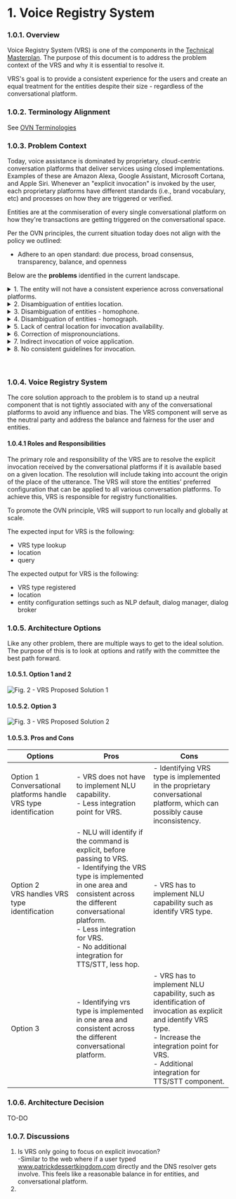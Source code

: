 # 1. Voice Registry System

### 1.0.1. Overview
Voice Registry System (VRS) is one of the components  in the
[Technical Masterplan](https://github.com/open-voice-network/docs/blob/master/technical_masterplan.md). The purpose of this document is to address the problem context of the VRS and why it is essential to resolve it. 

VRS's goal is to provide a consistent experience for the users and create an equal treatment for the entities despite their size - regardless of the conversational platform.

### 1.0.2. Terminology Alignment
See [OVN Terminologies](https://github.com/open-voice-network/docs/blob/master/terminologies.md)

### 1.0.3. Problem Context
Today, voice assistance is dominated by proprietary, cloud-centric conversation platforms that deliver services using closed implementations.  Examples of these are Amazon Alexa, Google Assistant, Microsoft Cortana, and Apple Siri.  Whenever an "explicit invocation" is invoked by the user, each proprietary platforms have different standards (i.e., brand vocabulary, etc) and processes on how they are triggered or verified. 

Entities are at the commiseration of every single conversational platform on how they're transactions are getting triggered on the conversational space.  

Per the OVN principles, the current situation today does not align with the policy we outlined:
- Adhere to an open standard: due process, broad consensus, transparency, balance, and openness

Below are the **problems** identified in the current landscape.
<br>
<details><summary>1. The entity will not have a consistent experience across conversational platforms.</summary>
<br>
The below diagram depicts a use-case scenario where Patrick's Dessert Kingdom is an entity that needs to be in multiple conversational platforms such as Amazon, Google, etc. The company is most popularly known for its name as "Patrick's Dessert Kingdom."  The entity wants the explicit command for their customer to what they are known for.  Fortunately, it is approved and available in Amazon and Microsoft but not on other conversational platforms. This is a problem for the entity and user. Users and entities will not have consistent experiences in dealing with the various conversational platform.

> ![](component_assets/vrs_problem_statement_1.png?raw=true "Fig. 1 - VRS Problem Statement 1")

</details>
<details><summary>2. Disambiguation of entities location.</summary>
<br>
The second illustration shows a scenario where there are similar entities but on a different location. Today, each conversational platform handles this scenario differently and without transparency.

> ![](component_assets/vrs_problem_statement_2.png?raw=true "Fig. 2 - VRS Problem Statement 2")

</details>
<details><summary>3. Disambiguation of entities - homophone.</summary>
<br>
Part of the complexity of voice is the homophone disambiguation. When the user utters an invocation, and there can be multiple possibilities for the invocation. 
<br>
An example: <br>
A user utters, "{wake work}, I want to talk to Cisco." Multiple entities can sound like Cisco, such as Sysco Food or Cisco Networking.
<br>
A couple of problems in this scenario: <br>
 - (1) who decides for the right interpretation <br>
 - (2) there is no central location of all the invocation homophone relationship
<br>
</details>
<details><summary>4. Disambiguation of entities - homograph.</summary>
<br>
 Part of the complexity of voice is the homograph disambiguation. When the user utters an invocation, and there can be multiple possibilities for the invocation. 
<br>
An example: <br>
A user utters, "{wake word}, I want to talk to Delta." Multiple entities can be associated with Delta such as Delta Dental, Delta Airlines, Delta Network.
<br>
A couple of problems in this scenario: <br>
 - (1) who decides for the right interpretation <br> 
 - (2) there is no central location of all the invocation homograph relationship
<br>

</details>
<details><summary>5. Lack of central location for invocation availability.</summary>
<br>
> Due to the walled garden conversational platform landscape today, users or technical resources do not have a single area to go to check for the availability of the invocation. They have to go through each of the conversational platforms to verify the availability of the invocation. 

</details>

<details><summary>6. Correction of mispronounciations.</summary>
<br>
> The user's utterance of a word does not exist in the list of valid pronunciations. For example, the user utters "pitco" which does not match "ditco" or "botcp" or any other articulation is the list of valid pronunciations.

</details>

</details>
<details><summary>7. Indirect invocation of voice application.</summary>
<br>
Due to natural language nature, a user will invoke a voice application based on the known slang or just based on the user's direct preference.
<br>
An example: <br>
A user utters, "{wake word}, Please find nearest Tarrjay location." A user prefers to call Target a retail store as "Tarrjaay."
<br>

</details>

<details><summary>8. No consistent guidelines for invocation.</summary>
<br>
> Due to missing global standards, developers need to adhere to different conversational platforms guidelines. This results in complexity, heavy maintenance, and support for their voice application.

</details>


<br>
<br>

### 1.0.4. Voice Registry System
The core solution approach to the problem is to stand up a neutral component that is not tightly associated with any of the conversational platforms to avoid any influence and bias. The VRS component will serve as the neutral party and address the balance and fairness for the user and entities. 

#### 1.0.4.1 Roles and Responsibilities
The primary role and responsibility of the VRS are to resolve the explicit invocation received by the conversational platforms if it is available based on a given location. The resolution will include taking into account the origin of the place of the utterance. The VRS will store the entities' preferred configuration that can be applied to all various conversation platforms. To achieve this, VRS is responsible for registry functionalities. 

To promote the OVN principle, VRS will support to run locally and globally at scale.

The expected input for VRS is the following:
- VRS type lookup
- location
- query

The expected output for VRS is the following:
- VRS type registered
- location
- entity configuration settings such as NLP default, dialog manager, dialog broker


### 1.0.5. Architecture Options
Like any other problem, there are multiple ways to get to the ideal solution. The purpose of this is to look at options and ratify with the committee the best path forward.


#### 1.0.5.1. Option 1 and 2

![](component_assets/vrs_proposed_solution_1.png?raw=true "Fig. 2 - VRS Proposed Solution 1")


#### 1.0.5.2. Option 3

![](component_assets/vrs_proposed_solution_2.png?raw=true "Fig. 3 - VRS Proposed Solution 2")


#### 1.0.5.3. Pros and Cons
| Options  | Pros                                                                                                                                                                                                                                                                               | Cons                                                                                                                                                                                                           |
|----------|------------------------------------------------------------------------------------------------------------------------------------------------------------------------------------------------------------------------------------------------------------------------------------|----------------------------------------------------------------------------------------------------------------------------------------------------------------------------------------------------------------|
| Option 1 <br> Conversational platforms handle VRS type identification | - VRS does not have to implement NLU capability.<br>- Less integration point for VRS.                                                                                                                                                                                              | - Identifying VRS type is implemented in the proprietary conversational platform, which can possibly cause inconsistency.                                                                                      |
| Option 2 <br> VRS handles VRS type identification | - NLU will identify if the command is explicit, before passing to VRS.<br>- Identifying the VRS type is implemented in one area and consistent across the different conversational platform.<br>- Less integration for VRS.<br>- No additional integration for TTS/STT, less hop.  | - VRS has to implement NLU capability such as identify VRS type.                                                                                                                                               |
| Option 3 | - Identifying vrs type is implemented in one area and consistent across the different conversational platform.                                                                                                                                                                     | - VRS has to implement NLU capability, such as identification of invocation as explicit and identify VRS type.<br>- Increase the integration point for VRS.<br>- Additional integration for TTS/STT component. |


### 1.0.6. Architecture Decision
TO-DO


### 1.0.7. Discussions
1. Is VRS only going to focus on explicit invocation?
<br>-Similar to the web where if a user typed www.patrickdessertkingdom.com directly and the DNS resolver gets involve. This feels like a reasonable balance in for entities, and conversational platform. 
2.